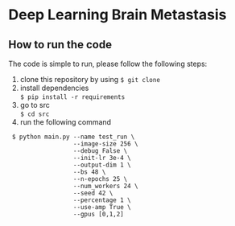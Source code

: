 # Deep Learning Brain Metastasis

## How to run the code
The code is simple to run, please follow the following steps:
1. clone this repository by using `$ git clone`
2. install dependencies   
`$ pip install -r requirements`
3. go to src     
`$ cd src`
4. run the following command
```
 $ python main.py --name test_run \   
                  --image-size 256 \      
                  --debug False \     
                  --init-lr 3e-4 \    
                  --output-dim 1 \    
                  --bs 48 \       
                  --n-epochs 25 \     
                  --num_workers 24 \      
                  --seed 42 \     
                  --percentage 1 \      
                  --use-amp True \      
                  --gpus [0,1,2]
```
